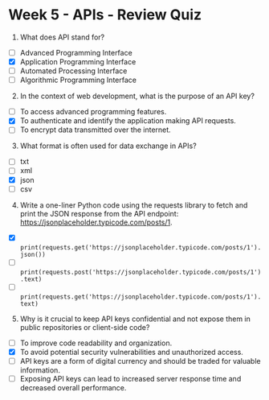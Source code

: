 # Week 5 - APIs - Review Quiz

1. What does API stand for?
- [ ] Advanced Programming Interface
- [x] Application Programming Interface
- [ ] Automated Processing Interface
- [ ] Algorithmic Programming Interface

2. In the context of web development, what is the purpose of an API key?
- [ ] To access advanced programming features.
- [x] To authenticate and identify the application making API requests.
- [ ] To encrypt data transmitted over the internet.

3. What format is often used for data exchange in APIs?
- [ ] txt
- [ ] xml
- [x] json
- [ ] csv

4. Write a one-liner Python code using the requests library to fetch and print the JSON response from the API endpoint: https://jsonplaceholder.typicode.com/posts/1.
- [x] `print(requests.get('https://jsonplaceholder.typicode.com/posts/1').json())`
- [ ] `print(requests.post('https://jsonplaceholder.typicode.com/posts/1').text)`
- [ ] `print(requests.get('https://jsonplaceholder.typicode.com/posts/1').text)`

5. Why is it crucial to keep API keys confidential and not expose them in public repositories or client-side code?
- [ ] To improve code readability and organization.
- [x] To avoid potential security vulnerabilities and unauthorized access.
- [ ] API keys are a form of digital currency and should be traded for valuable information.
- [ ] Exposing API keys can lead to increased server response time and decreased overall performance.